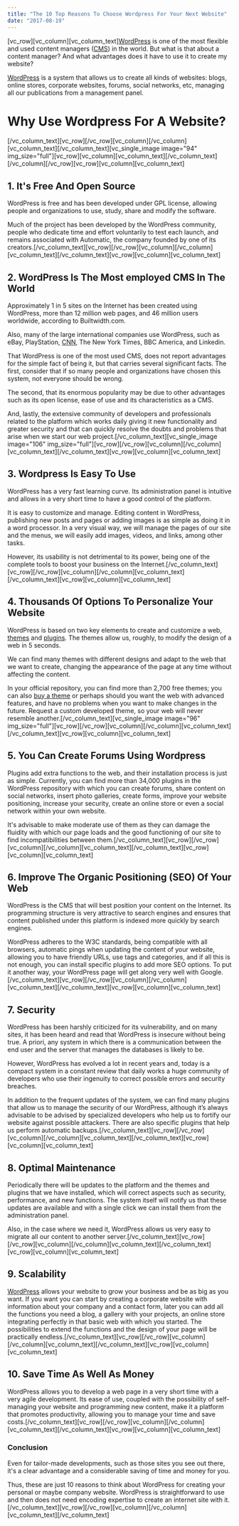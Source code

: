 ```yaml
---
title: "The 10 Top Reasons To Choose Wordpress For Your Next Website"
date: "2017-08-19"
---
```


\[vc\_row\]\[vc\_column\]\[vc\_column\_text\][WordPress](https://en.wikipedia.org/wiki/WordPress) is one of the most flexible and used content managers ([CMS](http://searchcontentmanagement.techtarget.com/definition/content-management-system-CMS)) in the world. But what is that about a content manager? And what advantages does it have to use it to create my website?

[WordPress](https://wordpress.com/) is a system that allows us to create all kinds of websites: blogs, online stores, corporate websites, forums, social networks, etc, managing all our publications from a management panel.

# Why Use Wordpress For A Website?

\[/vc\_column\_text\]\[vc\_row\]\[/vc\_row\]\[vc\_column\]\[/vc\_column\]\[vc\_column\_text\]\[/vc\_column\_text\]\[vc\_single\_image image="94" img\_size="full"\]\[vc\_row\]\[vc\_column\]\[vc\_column\_text\]\[/vc\_column\_text\]\[/vc\_column\]\[/vc\_row\]\[vc\_row\]\[vc\_column\]\[vc\_column\_text\]

## 1\. It's Free And Open Source

WordPress is free and has been developed under GPL license, allowing people and organizations to use, study, share and modify the software.

Much of the project has been developed by the WordPress community, people who dedicate time and effort voluntarily to test each launch, and remains associated with Automatic, the company founded by one of its creators.\[/vc\_column\_text\]\[vc\_row\]\[/vc\_row\]\[vc\_column\]\[/vc\_column\]\[vc\_column\_text\]\[/vc\_column\_text\]\[vc\_row\]\[vc\_column\]\[vc\_column\_text\]

## 2\. WordPress Is The Most employed CMS In The World

Approximately 1 in 5 sites on the Internet has been created using WordPress, more than 12 million web pages, and 46 million users worldwide, according to Builtwidth.com.

Also, many of the large international companies use WordPress, such as eBay, PlayStation, [CNN](http://edition.cnn.com/), The New York Times, BBC America, and Linkedin.

That WordPress is one of the most used CMS, does not report advantages for the simple fact of being it, but that carries several significant facts. The first, consider that if so many people and organizations have chosen this system, not everyone should be wrong.

The second, that its enormous popularity may be due to other advantages such as its open license, ease of use and its characteristics as a CMS.

And, lastly, the extensive community of developers and professionals related to the platform which works daily giving it new functionality and greater security and that can quickly resolve the doubts and problems that arise when we start our web project.\[/vc\_column\_text\]\[vc\_single\_image image="106" img\_size="full"\]\[vc\_row\]\[/vc\_row\]\[vc\_column\]\[/vc\_column\]\[vc\_column\_text\]\[/vc\_column\_text\]\[vc\_row\]\[vc\_column\]\[vc\_column\_text\]

## 3\. Wordpress Is Easy To Use

WordPress has a very fast learning curve. Its administration panel is intuitive and allows in a very short time to have a good control of the platform.

It is easy to customize and manage. Editing content in WordPress, publishing new posts and pages or adding images is as simple as doing it in a word processor. In a very visual way, we will manage the pages of our site and the menus, we will easily add images, videos, and links, among other tasks.

However, its usability is not detrimental to its power, being one of the complete tools to boost your business on the Internet.\[/vc\_column\_text\]\[vc\_row\]\[/vc\_row\]\[vc\_column\]\[/vc\_column\]\[vc\_column\_text\]\[/vc\_column\_text\]\[vc\_row\]\[vc\_column\]\[vc\_column\_text\]

## 4\. Thousands Of Options To Personalize Your Website

WordPress is based on two key elements to create and customize a web, [themes](https://themeforest.net/item/turbo-car-rental-system-wordpress-theme/17156768?ref=redqteam) and [plugins](https://themeforest.net/item/isomorphic-react-redux-admin-dashboard/20262330?ref=redqteam). The themes allow us, roughly, to modify the design of a web in 5 seconds.

We can find many themes with different designs and adapt to the web that we want to create, changing the appearance of the page at any time without affecting the content.

In your official repository, you can find more than 2,700 free themes; you can also [buy a theme](https://redq.io/blog/wordpress-restaurant-theme/) or perhaps should you want the web with advanced features, and have no problems when you want to make changes in the future. Request a custom developed theme, so your web will never resemble another.\[/vc\_column\_text\]\[vc\_single\_image image="96" img\_size="full"\]\[vc\_row\]\[/vc\_row\]\[vc\_column\]\[/vc\_column\]\[vc\_column\_text\]\[/vc\_column\_text\]\[vc\_row\]\[vc\_column\]\[vc\_column\_text\]

## 5\. You Can Create Forums Using Wordpress

Plugins add extra functions to the web, and their installation process is just as simple. Currently, you can find more than 34,000 plugins in the WordPress repository with which you can create forums, share content on social networks, insert photo galleries, create forms, improve your website positioning, increase your security, create an online store or even a social network within your own website.

It's advisable to make moderate use of them as they can damage the fluidity with which our page loads and the good functioning of our site to find incompatibilities between them.\[/vc\_column\_text\]\[vc\_row\]\[/vc\_row\]\[vc\_column\]\[/vc\_column\]\[vc\_column\_text\]\[/vc\_column\_text\]\[vc\_row\]\[vc\_column\]\[vc\_column\_text\]

## 6\. Improve The Organic Positioning (SEO) Of Your Web

WordPress is the CMS that will best position your content on the Internet. Its programming structure is very attractive to search engines and ensures that content published under this platform is indexed more quickly by search engines.

WordPress adheres to the W3C standards, being compatible with all browsers, automatic pings when updating the content of your website, allowing you to have friendly URLs, use tags and categories, and if all this is not enough, you can install specific plugins to add more SEO options. To put it another way, your WordPress page will get along very well with Google.\[/vc\_column\_text\]\[vc\_row\]\[/vc\_row\]\[vc\_column\]\[/vc\_column\]\[vc\_column\_text\]\[/vc\_column\_text\]\[vc\_row\]\[vc\_column\]\[vc\_column\_text\]

## 7\. Security

WordPress has been harshly criticized for its vulnerability, and on many sites, it has been heard and read that WordPress is insecure without being true. A priori, any system in which there is a communication between the end user and the server that manages the databases is likely to be.

However, WordPress has evolved a lot in recent years and, today is a compact system in a constant review that daily works a huge community of developers who use their ingenuity to correct possible errors and security breaches.

In addition to the frequent updates of the system, we can find many plugins that allow us to manage the security of our WordPress, although it’s always advisable to be advised by specialized developers who help us to fortify our website against possible attackers. There are also specific plugins that help us perform automatic backups.\[/vc\_column\_text\]\[vc\_row\]\[/vc\_row\]\[vc\_column\]\[/vc\_column\]\[vc\_column\_text\]\[/vc\_column\_text\]\[vc\_row\]\[vc\_column\]\[vc\_column\_text\]

## 8\. Optimal Maintenance

Periodically there will be updates to the platform and the themes and plugins that we have installed, which will correct aspects such as security, performance, and new functions. The system itself will notify us that these updates are available and with a single click we can install them from the administration panel.

Also, in the case where we need it, WordPress allows us very easy to migrate all our content to another server.\[/vc\_column\_text\]\[vc\_row\]\[/vc\_row\]\[vc\_column\]\[/vc\_column\]\[vc\_column\_text\]\[/vc\_column\_text\]\[vc\_row\]\[vc\_column\]\[vc\_column\_text\]

## 9\. Scalability

[WordPress](https://redq.io/blog/why-use-wordpress-for-a-website/) allows your website to grow your business and be as big as you want. If you want you can start by creating a corporate website with information about your company and a contact form, later you can add all the functions you need a blog, a gallery with your projects, an online store integrating perfectly in that basic web with which you started. The possibilities to extend the functions and the design of your page will be practically endless.\[/vc\_column\_text\]\[vc\_row\]\[/vc\_row\]\[vc\_column\]\[/vc\_column\]\[vc\_column\_text\]\[/vc\_column\_text\]\[vc\_row\]\[vc\_column\]\[vc\_column\_text\]

## 10\. Save Time As Well As Money

WordPress allows you to develop a web page in a very short time with a very agile development. Its ease of use, coupled with the possibility of self-managing your website and programming new content, make it a platform that promotes productivity, allowing you to manage your time and save costs.\[/vc\_column\_text\]\[vc\_row\]\[/vc\_row\]\[vc\_column\]\[/vc\_column\]\[vc\_column\_text\]\[/vc\_column\_text\]\[vc\_row\]\[vc\_column\]\[vc\_column\_text\]

### Conclusion

Even for tailor-made developments, such as those sites you see out there, it's a clear advantage and a considerable saving of time and money for you.

Thus, these are just 10 reasons to think about WordPress for creating your personal or maybe company website. WordPress is straightforward to use and then does not need encoding expertise to create an internet site with it.\[/vc\_column\_text\]\[vc\_row\]\[/vc\_row\]\[vc\_column\]\[/vc\_column\]\[vc\_column\_text\]\[/vc\_column\_text\]
